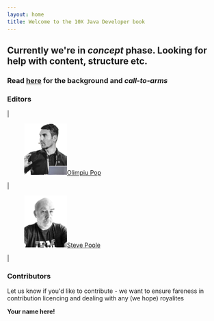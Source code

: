 ```yaml
---
layout: home
title: Welcome to the 10X Java Developer book
---
```


## Currently we're in *concept* phase. Looking for help with content, structure etc.

### Read <a href="/background">here</a> for the background and *call-to-arms*

### Editors

| <figure><img src="/assets/images/pics/op.png" width="100" alt="Olimpiu Pop"><a href="https://www.linkedin.com/in/olimpiupop">Olimpiu Pop</a></figure> | <figure><img src="/assets/images/pics/sp.png" width="100" alt="Steve Poole"><a href="https://www.linkedin.com/in/noregressions/">Steve Poole</a></figure> |


### Contributors

Let us know if you'd like to contribute - we want to ensure fareness in contribution licencing and dealing with any (we hope) royalites

**Your name here!**

